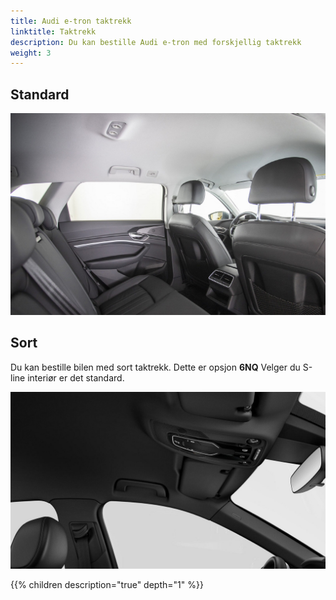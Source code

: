 ```yaml
---
title: Audi e-tron taktrekk
linktitle: Taktrekk
description: Du kan bestille Audi e-tron med forskjellig taktrekk
weight: 3
---
```


## Standard

![Roof](moonroof.jpg "Taktrekk i månesølv stoff")

## Sort

Du kan bestille bilen med sort taktrekk. Dette er opsjon **6NQ** Velger du S-line interiør er det standard.

![Roof](blackroof.jpg "Black roof. Option 6NQ")

{{% children description="true" depth="1" %}}